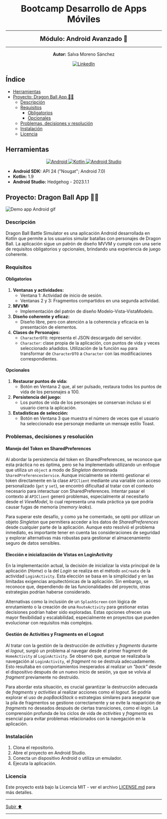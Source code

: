 <a name="top"></a>

<h1 align="center">
  <strong><span>Bootcamp Desarrollo de Apps Móviles </span></strong>
</h1>

---

<p align="center">
  <strong><span style="font-size:20px;">Módulo: Android Avanzado 🤖</span></strong>
</p>

---

<p align="center">
  <strong>Autor:</strong> Salva Moreno Sánchez
</p>

<p align="center">
  <a href="https://www.linkedin.com/in/salvador-moreno-sanchez/">
    <img src="https://img.shields.io/badge/LinkedIn-0077B5?style=for-the-badge&logo=linkedin&logoColor=white" alt="LinkedIn">
  </a>
</p>

## Índice
 
* [Herramientas](#herramientas)
* [Proyecto: Dragon Ball App 🦸🏼](#proyecto)
	* [Descripción](#descripcion)
	* [Requisitos](#requisitos)
		* [Obligatorios](#obligatorios)
		* [Opcionales](#opcionales)
	* [Problemas, decisiones y resolución](#problemas)
	* [Instalación](#instalacion)
	* [Licencia](#licencia)

<a name="herramientas"></a>
## Herramientas

<p align="center">

<a href="https://www.apple.com/es/ios/ios-17/">
   <img src="https://img.shields.io/badge/Android-3DDC84?style=for-the-badge&logo=android&logoColor=white" alt="Android">
 </a>
  
 <a href="https://www.swift.org/documentation/">
   <img src="https://img.shields.io/badge/kotlin-%237F52FF.svg?style=for-the-badge&logo=kotlin&logoColor=white" alt="Kotlin">
 </a>
  
 <a href="https://developer.apple.com/xcode/">
   <img src="https://img.shields.io/badge/Android%20Studio-3DDC84.svg?style=for-the-badge&logo=android-studio&logoColor=white" alt="Android Studio">
 </a>
  
</p>

* **Android SDK:** API 24 ("Nougat"; Android 7.0)
* **Kotlin:** 1.9
* **Android Studio:** Hedgehog - 2023.1.1

<a name="proyecto"></a>
## Proyecto: Dragon Ball App 🦸🏼

![Demo app Android gif](images/demoAppAndroid.gif)

<a name="descripcion"></a>
### Descripción

Dragon Ball Battle Simulator es una aplicación Android desarrollada en Kotlin que permite a los usuarios simular batallas con personajes de Dragon Ball. La aplicación sigue un patrón de diseño MVVM y cumple con una serie de requisitos obligatorios y opcionales, brindando una experiencia de juego coherente.

<a name="requisitos"></a>
### Requisitos

<a name="obligatorios"></a>
#### Obligatorios

1. **Ventanas y actividades:**
	* Ventana 1: Actividad de inicio de sesión.
	* Ventanas 2 y 3: Fragmentos compartidos en una segunda actividad.
2. **MVVM:**
	* Implementación del patrón de diseño Modelo-Vista-VistaModelo.
3. **Diseño coherente y eficaz:**
	* Diseño libre, pero con atención a la coherencia y eficacia en la presentación de elementos.
4. **Clases de Personajes:**
	* `CharacterDTO`: representa el JSON descargado del servidor.
	* `Character`: clase propia de la aplicación, con puntos de vida y veces seleccionado añadidos. Utilización de la función `map` para transformar de `CharacterDTO` a `Character` con las modificaciones correspondientes.

<a name="opcionales"></a>
#### Opcionales

1. **Restaurar puntos de vida:**
	* Botón en Ventana 2 que, al ser pulsado, restaura todos los puntos de vida de los personajes a 100.
2. **Persistencia del juego:**
	* Los puntos de vida de los personajes se conservan incluso si el usuario cierra la aplicación.
3. **Estadísticas de selección:**
	* Botón en Ventana 3 que muestra el número de veces que el usuario ha seleccionado ese personaje mediante un mensaje estilo Toast.

<a name="problemas"></a>
### Problemas, decisiones y resolución

#### Manejo del Token en SharedPreferences

Al abordar la persistencia del token en SharedPreferences, se reconoce que esta práctica no es óptima, pero se ha implementado utilizando un enfoque que utiliza un `object` a modo de *Singleton* denominada `SharedPreferencesService`. Aunque inicialmente se intentó gestionar el token directamente en la clase `APIClient` mediante una variable con acceso personalizado (`get` y `set`), se encontró dificultad al tratar con el contexto necesario para interactuar con SharedPreferences. Intentar pasar el contexto al `APIClient` generó problemas, especialmente al necesitarlo desde el *ViewModel*, lo cual representa una mala práctica ya que podría causar fugas de memoria (*memory leaks*).

Para superar este desafío, y como ya he comentado, se optó por utilizar un objeto *Singleton* que permitiera acceder a los datos de *SharedPreferences* desde cualquier parte de la aplicación. Aunque esto resolvió el problema inmediato, es importante tener en cuenta las consideraciones de seguridad y explorar alternativas más robustas para gestionar el almacenamiento seguro de datos sensibles.

#### Elección e inicialización de Vistas en LoginActivity

En la implementación actual, la decisión de inicializar la vista principal de la aplicación (*Home*) o la del *Login* se realiza en el método `onCreate` de la actividad `LoginActivity`. Esta elección se basa en la simplicidad y en las limitadas exigencias arquitectónicas de la aplicación. Sin embargo, se reconoce que, dependiendo de las funcionalidades del proyecto, otras estrategias podrían haberse considerado.

Alternativas como la inclusión de un `SplashScreen` con lógica de enrutamiento o la creación de una `RouteActivity` para gestionar estas decisiones podrían haber sido exploradas. Estas opciones ofrecen una mayor flexibilidad y escalabilidad, especialmente en proyectos que pueden evolucionar con requisitos más complejos.

#### Gestión de Activities y Fragments en el Logout

Al tratar con la gestión de la destrucción de *activities* y *fragments* durante el *logout*, surgió un problema al navegar desde el primer fragment de `HomeActivity` al `LoginActivity`. Se observó que, aunque se realizaba la navegación al `LoginActivity`, el *fragment* no se destruía adecuadamente. Esto resultaba en comportamientos inesperados al realizar un *"back"* desde el dispositivo después de un nuevo inicio de sesión, ya que se volvía al *fragment* previamente no destruido.

Para abordar esta situación, es crucial garantizar la destrucción adecuada de *fragments* y *activities* al realizar acciones como el *logout*. Se podría explorar el uso de *popBackStack* o estrategias similares para asegurar que la pila de fragmentos se gestione correctamente y se evite la reaparición de *fragments* no deseados después de ciertas transiciones, como el *login*. La comprensión profunda de los ciclos de vida de *activities* y *fragments* es esencial para evitar problemas relacionados con la navegación en la aplicación.

<a name="instalacion"></a>
### Instalación

1. Clona el repositorio.
2. Abre el proyecto en Android Studio.
3. Conecta un dispositivo Android o utiliza un emulador.
4. Ejecuta la aplicación.

<a name="licencia"></a>
### Licencia

Este proyecto está bajo la Licencia MIT - ver el archivo [LICENSE.md](https://github.com/salvaMsanchez/fundamentos-android-bootcamp/blob/main/LICENSE.md) para más detalles.

---

[Subir ⬆️](#top)

---


